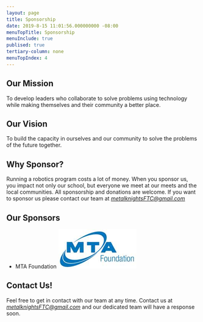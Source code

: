 ```yaml
---
layout: page
title: Sponsorship
date: 2019-8-15 11:01:56.000000000 -08:00
menuTopTitle: Sponsorship
menuInclude: true
publised: true
tertiary-column: none
menuTopIndex: 4
---
```

**Our Mission**
---------------

To develop leaders who collaborate to solve problems using technology while making themselves and their community a better place.

**Our Vision**
---------------

To build the capacity in ourselves and our community to solve the problems of the future together.

**Why Sponsor?**
----------------

Running a robotics program costs a lot of money. When you sponsor us, you impact not only our school, but everyone we meet at our meets and the local communities. All sponsorship and donations are welcome. If you want to sponsor us please contact our team at _[metalknightsFTC@gmail.com](mailto:metalknightsFTC@gmail.com)_

**Our Sponsors**
----------------

+ MTA Foundation  ![](/assets/img/sponsors/MTALogo.jpg)

**Contact Us!**
---------------

Feel free to get in contact with our team at any time. Contact us at [_metalknightsFTC@gmail.com_](mailto:metalknightsFTC@gmail.com) and our dedicated team will have a response soon.

